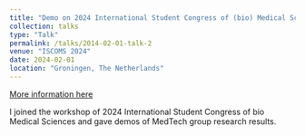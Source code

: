```yaml
---
title: "Demo on 2024 International Student Congress of (bio) Medical Sciences"
collection: talks
type: "Talk"
permalink: /talks/2014-02-01-talk-2
venue: "ISCOMS 2024"
date: 2024-02-01
location: "Groningen, The Netherlands"
---
```


[More information here](http://example2.com)

I joined the workshop of 2024 International Student Congress of bio Medical Sciences and gave demos of MedTech group research results.
